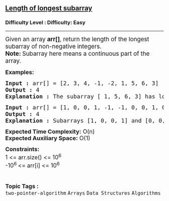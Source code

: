 <h2><a href="https://www.geeksforgeeks.org/problems/length-of-longest-subarray0440/1">Length of longest subarray</a></h2><h3>Difficulty Level : Difficulty: Easy</h3><hr><div class="problems_problem_content__Xm_eO"><p><span style="font-size: 14pt;">Given an array <strong>arr[]</strong>, return the length of the longest subarray of non-negative integers.</span><br><span style="font-size: 14pt;"><strong>Note: </strong>Subarray here means a continuous part of the array.</span></p>
<p><span style="font-size: 18px;"><strong>Examples:</strong></span></p>
<pre><span style="font-size: 18px;"><strong>Input : </strong>arr[] = [2, 3, 4, -1, -2, 1, 5, 6, 3]
<strong>Output : </strong>4
<strong>Explanation : </strong>The subarray [ 1, 5, 6, 3] has longest length 4 and contains no negative integers</span></pre>
<pre><span style="font-size: 18px;"><strong>Input : </strong>arr[] = [1, 0, 0, 1, -1, -1, 0, 0, 1, 0]
<strong>Output : </strong>4
<strong>Explanation : </strong>Subarrays [1, 0, 0, 1] and [0, 0, 1, 0] have equal lengths but sum of first one is greater so that will be the output.
</span></pre>
<p><span style="font-size: 18px;"><strong>Expected Time Complexity:</strong> O(n)<br><strong>Expected Auxiliary Space:</strong> O(1)</span></p>
<p><span style="font-size: 18px;"><strong>Constraints:</strong><br>1 &lt;= arr.size() &lt;= 10<sup>6</sup><br>-10<sup>6&nbsp;</sup>&lt;= arr[i] &lt;= 10<sup>6</sup></span></p></div><br><p><span style=font-size:18px><strong>Topic Tags : </strong><br><code>two-pointer-algorithm</code>&nbsp;<code>Arrays</code>&nbsp;<code>Data Structures</code>&nbsp;<code>Algorithms</code>&nbsp;